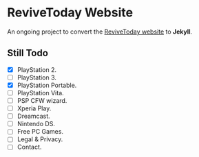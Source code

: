 # ReviveToday Website
An ongoing project to convert the [ReviveToday website](https://revive.today) to **Jekyll**.

## Still Todo

* [x] PlayStation 2.
* [ ] PlayStation 3.
* [x] PlayStation Portable.
* [ ] PlayStation Vita.
* [ ] PSP CFW wizard.
* [ ] Xperia Play.
* [ ] Dreamcast.
* [ ] Nintendo DS.
* [ ] Free PC Games.
* [ ] Legal & Privacy.
* [ ] Contact.
